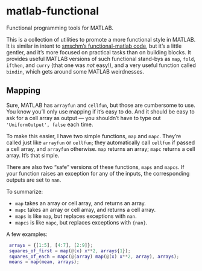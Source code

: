 # matlab-functional

Functional programming tools for MATLAB.

This is a collection of utilities to promote a more functional style in
MATLAB. It is similar in intent to
[smschm’s functional-matlab code](https://github.com/smschm/functional-matlab),
but it’s a little gentler, and it’s more focused on practical tasks than on
building blocks. It provides useful MATLAB versions of such functional stand-bys
as `map`, `fold`, `ifthen`, and `curry` (that one was *not* easy!), and a very
useful function called `bindin`, which gets around some MATLAB weirdnesses.

## Mapping

Sure, MATLAB has `arrayfun` and `cellfun`, but those are cumbersome to use. You
know you’ll only use mapping if it’s easy to do. And it should be easy to ask
for a cell array as output — you shouldn’t have to type out `'UniformOutput',
false` each time.

To make this easier, I have two simple functions, `map` and `mapc`. They’re
called just like `arrayfun` or `cellfun`; they automatically call `cellfun` if
passed a cell array, and `arrayfun` otherwise. `map` returns an array; `mapc`
returns a cell array. It’s that simple.

There are also two “safe” versions of these functions, `maps` and `mapcs`. If
your function raises an exception for any of the inputs, the corresponding
outputs are set to `nan`.

To summarize:
 - `map` takes an array or cell array, and returns an array.
 - `mapc` takes an array or cell array, and returns a cell array.
 - `maps` is like `map`, but replaces exceptions with `nan`.
 - `mapcs` is like `mapc`, but replaces exceptions with `{nan}`.

A few examples:
```matlab
 arrays = {[1:5], [4:7], [2:9]};
 squares_of_first = map(@(x) x**2, arrays{1});
 squares_of_each = mapc(@(array) map(@(x) x**2, array), arrays);
 means = map(mean, arrays);
```
